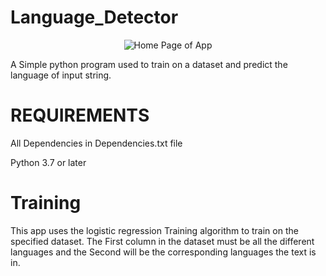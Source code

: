 # Language_Detector

<p align = "center">
  <img title="Home" alt="Home Page of App" src="https://user-images.githubusercontent.com/113833707/219943138-089d05ae-53df-4696-8d2a-7b01eb386954.png">
 </p>

 
A Simple python program used to train on a dataset and predict the language of input string.

# REQUIREMENTS
All Dependencies in Dependencies.txt file  

Python 3.7 or later

# Training
This app uses the logistic regression Training algorithm to train on the specified dataset.
The First column in the dataset must be all the different languages and the Second will be 
the corresponding languages the text is in.

